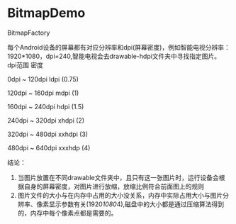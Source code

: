 # BitmapDemo
BitmapFactory

每个Android设备的屏幕都有对应分辨率和dpi(屏幕密度)，例如智能电视分辨率：1920*1080，dpi=240,智能电视会去drawable-hdpi文件夹中寻找指定图片。
dpi范围	密度

0dpi ~ 120dpi	ldpi (0.75)

120dpi ~ 160dpi	mdpi (1)

160dpi ~ 240dpi	hdpi (1.5)

240dpi ~ 320dpi	xhdpi (2)

320dpi ~ 480dpi	xxhdpi (3)

480dpi ~ 640dpi	xxxhdp (4)

结论：

1. 当图片放置在不同drawable文件夹中，且只有这一张图片时，运行设备会根据自身的屏幕密度，对图片进行放缩，放缩比例符合前面图上的规则
2. 图片文件的大小与在内存中占用的大小没关系，内存中实际占用大小与图片分辨率、像素显示参数有关(1920*1080*4),磁盘中的大小都是通过压缩算法得到的，内存中每个像素点都是需要的。


